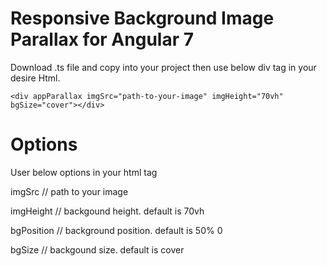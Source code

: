 # Responsive Background Image Parallax for Angular 7

Download .ts file and copy into your project then use below div tag in your desire Html.

`<div appParallax imgSrc="path-to-your-image" imgHeight="70vh" bgSize="cover"></div>`


# Options
User below options in your html tag

imgSrc // path to your image

imgHeight // backgound height. default is 70vh

bgPosition // background position. default is 50% 0

bgSize // backgound size. default is cover

